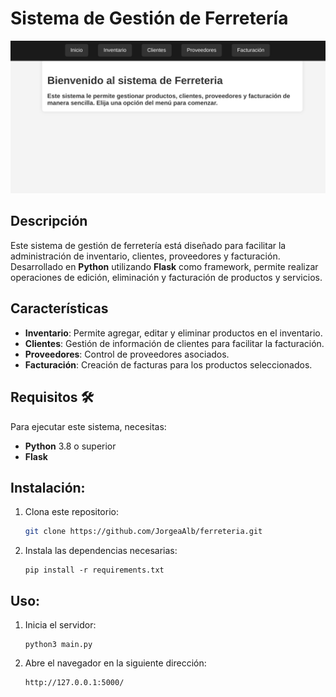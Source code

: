 # Sistema de Gestión de Ferretería

![Sistema de Gestión de Ferretería](/app/frontend/static/inicio.png) <!-- Inserta una imagen representativa si deseas -->

## Descripción
Este sistema de gestión de ferretería está diseñado para facilitar la administración de inventario, clientes, proveedores y facturación. Desarrollado en **Python** utilizando **Flask** como framework, permite realizar operaciones de edición, eliminación y facturación de productos y servicios.

## Características
- **Inventario**: Permite agregar, editar y eliminar productos en el inventario.
- **Clientes**: Gestión de información de clientes para facilitar la facturación.
- **Proveedores**: Control de proveedores asociados.
- **Facturación**: Creación de facturas para los productos seleccionados.

## Requisitos 🛠️
Para ejecutar este sistema, necesitas:
- **Python** 3.8 o superior
- **Flask**

## Instalación:
1. Clona este repositorio:
   ```bash
   git clone https://github.com/JorgeaAlb/ferreteria.git
   ```

2. Instala las dependencias necesarias:
    ```
    pip install -r requirements.txt
    ```


## Uso:
1. Inicia el servidor:
    ```
    python3 main.py
    ```
2. Abre el navegador en la siguiente dirección:
    ```
    http://127.0.0.1:5000/
    ```

